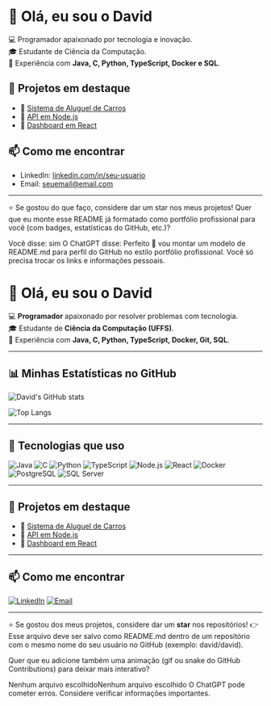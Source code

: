 # 👋 Olá, eu sou o David  

💻 Programador apaixonado por tecnologia e inovação.  
🎓 Estudante de Ciência da Computação.  
🚀 Experiência com **Java, C, Python, TypeScript, Docker e SQL**.  

## 🌟 Projetos em destaque
- 🔹 [Sistema de Aluguel de Carros](https://github.com/seu-usuario/projeto1)  
- 🔹 [API em Node.js](https://github.com/seu-usuario/projeto2)  
- 🔹 [Dashboard em React](https://github.com/seu-usuario/projeto3)  

## 📫 Como me encontrar
- LinkedIn: [linkedin.com/in/seu-usuario](https://linkedin.com/in/seu-usuario)  
- Email: seuemail@email.com  

---
⭐ Se gostou do que faço, considere dar um star nos meus projetos!
Quer que eu monte esse README já formatado como portfólio profissional para você (com badges, estatísticas do GitHub, etc.)?

Você disse:
sim
O ChatGPT disse:
Perfeito 🚀 vou montar um modelo de README.md para perfil do GitHub no estilo portfólio profissional. Você só precisa trocar os links e informações pessoais.

# 👋 Olá, eu sou o David  

💻 **Programador** apaixonado por resolver problemas com tecnologia.  
🎓 Estudante de **Ciência da Computação (UFFS)**.  
🚀 Experiência com **Java, C, Python, TypeScript, Docker, Git, SQL**.  

---

## 📊 Minhas Estatísticas no GitHub
![David's GitHub stats](https://github-readme-stats.vercel.app/api?username=SEU_USUARIO&show_icons=true&theme=radical)

![Top Langs](https://github-readme-stats.vercel.app/api/top-langs/?username=SEU_USUARIO&layout=compact&theme=radical)

---

## 🚀 Tecnologias que uso
![Java](https://img.shields.io/badge/Java-%23ED8B00.svg?style=for-the-badge&logo=java&logoColor=white)
![C](https://img.shields.io/badge/C-00599C.svg?style=for-the-badge&logo=c&logoColor=white)
![Python](https://img.shields.io/badge/Python-3670A0?style=for-the-badge&logo=python&logoColor=ffdd54)
![TypeScript](https://img.shields.io/badge/TypeScript-007ACC?style=for-the-badge&logo=typescript&logoColor=white)
![Node.js](https://img.shields.io/badge/Node.js-43853D?style=for-the-badge&logo=node.js&logoColor=white)
![React](https://img.shields.io/badge/React-20232A?style=for-the-badge&logo=react&logoColor=61DAFB)
![Docker](https://img.shields.io/badge/Docker-2496ED?style=for-the-badge&logo=docker&logoColor=white)
![PostgreSQL](https://img.shields.io/badge/PostgreSQL-316192?style=for-the-badge&logo=postgresql&logoColor=white)
![SQL Server](https://img.shields.io/badge/SQL%20Server-CC2927?style=for-the-badge&logo=microsoftsqlserver&logoColor=white)

---

## 📂 Projetos em destaque
- 🔹 [Sistema de Aluguel de Carros](https://github.com/SEU_USUARIO/projeto1)  
- 🔹 [API em Node.js](https://github.com/SEU_USUARIO/projeto2)  
- 🔹 [Dashboard em React](https://github.com/SEU_USUARIO/projeto3)  

---

## 📫 Como me encontrar
[![LinkedIn](https://img.shields.io/badge/LinkedIn-0077B5.svg?style=for-the-badge&logo=linkedin&logoColor=white)](https://linkedin.com/in/SEU_LINK)
[![Email](https://img.shields.io/badge/Email-D14836.svg?style=for-the-badge&logo=gmail&logoColor=white)](mailto:SEU_EMAIL)

---

⭐ Se gostou dos meus projetos, considere dar um **star** nos repositórios!
👉 Esse arquivo deve ser salvo como README.md dentro de um repositório com o mesmo nome do seu usuário no GitHub (exemplo: david/david).

Quer que eu adicione também uma animação (gif ou snake do GitHub Contributions) para deixar mais interativo?




Nenhum arquivo escolhidoNenhum arquivo escolhido
O ChatGPT pode cometer erros. Considere verificar informações importantes.
